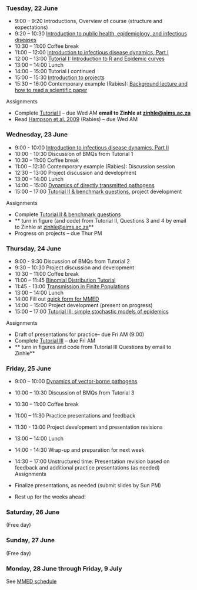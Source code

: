 <div markdown="1">

### Tuesday, 22 June

-  9:00 – 9:20		Introductions, Overview of course (structure and expectations)
-  9:20 – 10:30		[Introduction to public health, epidemiology, and infectious diseases]({{page.repo}}/raw/master/lectures/Intro_PH_Epi_ID.pdf)
-  10:30 – 11:00 	Coffee break
-  11:00 – 12:00	[Introduction to infectious disease dynamics, Part I]({{page.repo}}/raw/master/lectures/Intro_ID_Dynamics_I.pdf)
-  12:00 – 13:00	[Tutorial I: Introduction to R and Epidemic curves](#computerlabs)
-  13:00 – 14:00 	Lunch
-  14:00 – 15:00 	Tutorial I continued
-  15:00 – 15:30	[Introduction to projects]({{page.repo}}/raw/master/Project_guidelines_2019.pdf)
-  15:30 – 16:00	Contemporary example (Rabies): [Background lecture and how to read a scientific paper]({{page.repo}}/raw/master/lectures/How_to_read_exRabies.pdf)

Assignments

- Complete [Tutorial I](#computerlabs) – due Wed AM **email to Zinhle at zinhle@aims.ac.za**
- Read [Hampson et al. 2009]({{page.repo}}/raw/master/readings/Hampson2009.pdf) (Rabies) – due Wed AM

### Wednesday, 23 June

- 9:00 - 10:00		[Introduction to infectious disease dynamics, Part II]({{page.repo}}/raw/master/lectures/Intro_ID_Dynamics_II.pdf)
- 10:00 - 10:30         Discussion of BMQs from Tutorial 1
-  10:30 – 11:00 	Coffee break
-  11:00 – 12:30	Contemporary example (Rabies): Discussion session
-  12:30 – 13:00	Project discussion and development
-  13:00 – 14:00 	Lunch 
-  14:00 – 15:00	[Dynamics of directly transmitted pathogens]({{page.repo}}/raw/master/lectures/Intro_ID_Dynamics_III.pdf)
-  15:00 – 17:00	[Tutorial II & benchmark questions](#computerlabs), project development

Assignments

- Complete [Tutorial II & benchmark questions](#computerlabs)
- ** turn in figure (and code) from Tutorial II,  Questions 3 and 4 by email to Zinhle at zinhle@aims.ac.za**
- Progress on projects – due Thur PM

### Thursday, 24 June

-  9:00 - 9:30          Discussion of BMQs from Tutorial 2
-  9:30 – 10:30 	Project discussion and development
-  10:30 – 11:00 	Coffee break
-  11:00 – 11:45	[Binomial Distribution Tutorial](#computerlabs)
-  11:45 - 13:00	[Transmission in Finite Populations]({{page.repo}}/raw/master/lectures/FinitePopModels.pdf)
-  13:00 – 14:00 	Lunch
- 14:00 Fill out        [quick form for MMED](http://www.ici3d.org/MMED/logistics/logisticsForm)
-  14:00 – 15:00 	Project development (present on progress)
-  15:00 – 17:00	[Tutorial III: simple stochastic models of epidemics](#computerlabs)

Assignments

- Draft of presentations for practice– due Fri AM (9:00)
- Complete [Tutorial III](#computerlabs) – due Fri AM
- ** turn in figures and code from Tutorial III Questions by email to Zinhle**

### Friday, 25 June

- 9:00 – 10:00		[Dynamics of vector-borne pathogens]({{page.repo}}/raw/master/lectures/Dynamics_VB_Pathogens.pdf)
- 10:00 – 10:30  	Discussion of BMQs from Tutorial 3
- 10:30 – 11:00 	Coffee break
- 11:00 – 11:30		Practice presentations and feedback
- 11:30 - 13:00         Project development and presentation revisions
- 13:00 – 14:00 	Lunch
- 14:00 - 14:30         Wrap-up and preparation for next week
- 14:30 – 17:00		Unstructured time: Presentation revision based on feedback and additional practice presentations (as needed)
Assignments

- Finalize presentations, as needed (submit slides by Sun PM)
- Rest up for the weeks ahead!


### Saturday, 26 June

(Free day)

### Sunday, 27 June

(Free day)

### Monday, 28 June through Friday, 9 July

See [MMED schedule](http://www.ici3d.org/MMED/schedule)

</div>
